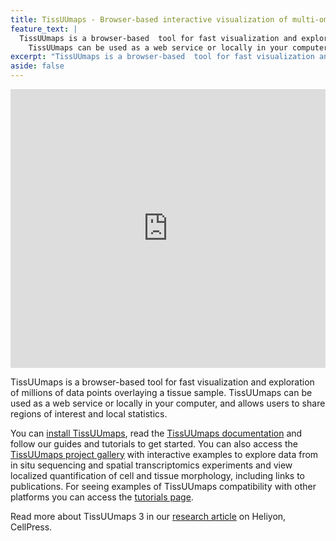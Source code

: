 ```yaml
---
title: TissUUmaps - Browser-based interactive visualization of multi-omics tissue data
feature_text: |
  TissUUmaps is a browser-based  tool for fast visualization and exploration of millions of data points overlaying a tissue sample. 
	TissUUmaps can be used as a web service or locally in your computer, and allows users to share regions of interest and local statistics.
excerpt: "TissUUmaps is a browser-based  tool for fast visualization and exploration of millions of data points overlaying a tissue sample. TissUUmaps can be used as a web service or locally in your computer, and allows users to share regions of interest and local statistics."
aside: false
---
```


<div class="row">
  <div class="column">
    <iframe title="vimeo-player" src="https://player.vimeo.com/video/656087893?h=35cf4e40ed" width="792" height="445.5" frameborder="0" allowfullscreen style="max-width:100%;"></iframe>
  </div>
  <div class="column">
    <p> TissUUmaps is a browser-based  tool for fast visualization and exploration of millions of data points overlaying a tissue sample. 
	TissUUmaps can be used as a web service or locally in your computer, and allows users to share regions of interest and local statistics. </p>
    <p> You can <a href="/installation/">install TissUUmaps</a>, read the <a href="/TissUUmaps-docs/">TissUUmaps documentation</a> and follow our guides and tutorials to get started.
	You can also access the <a href="/gallery/">TissUUmaps project gallery</a> with interactive examples to explore data from in situ sequencing and spatial transcriptomics experiments and view localized quantification of cell and tissue morphology, including links to publications. For seeing examples of TissUUmaps compatibility with other platforms you can access the <a href="/tutorials/"> tutorials page</a>. </p>
    <p> Read more about TissUUmaps 3 in our <a href="https://doi.org/10.1016/j.heliyon.2023.e15306">research article</a> on Heliyon, CellPress. </p>
  </div>
</div>